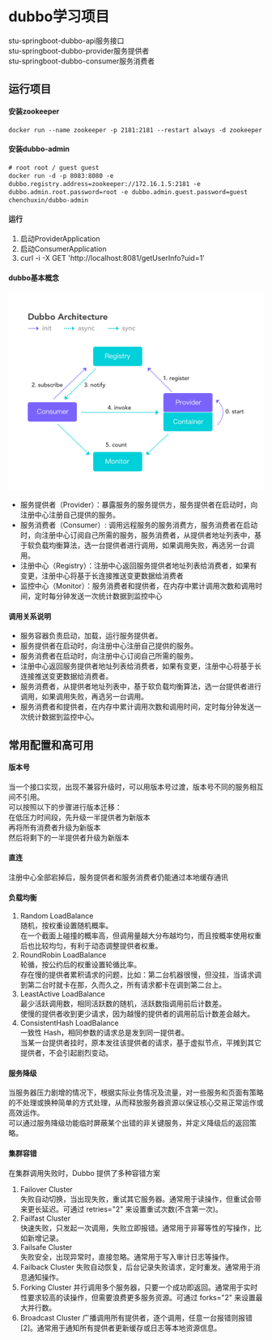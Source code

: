 # dubbo学习项目
stu-springboot-dubbo-api服务接口  
stu-springboot-dubbo-provider服务提供者  
stu-springboot-dubbo-consumer服务消费者  
## 运行项目
#### 安装zookeeper
```shell script
docker run --name zookeeper -p 2181:2181 --restart always -d zookeeper
```
#### 安装dubbo-admin
```shell script
# root root / guest guest
docker run -d -p 8083:8080 -e dubbo.registry.address=zookeeper://172.16.1.5:2181 -e dubbo.admin.root.password=root -e dubbo.admin.guest.password=guest chenchuxin/dubbo-admin
```
#### 运行
1. 启动ProviderApplication
2. 启动ConsumerApplication
3. curl -i -X GET 'http://localhost:8081/getUserInfo?uid=1' 
#### dubbo基本概念
![ji](dubbo.png)
* 服务提供者（Provider）：暴露服务的服务提供方，服务提供者在启动时，向注册中心注册自己提供的服务。  
* 服务消费者（Consumer）: 调用远程服务的服务消费方，服务消费者在启动时，向注册中心订阅自己所需的服务，服务消费者，从提供者地址列表中，基于软负载均衡算法，选一台提供者进行调用，如果调用失败，再选另一台调用。
* 注册中心（Registry）：注册中心返回服务提供者地址列表给消费者，如果有变更，注册中心将基于长连接推送变更数据给消费者
* 监控中心（Monitor）：服务消费者和提供者，在内存中累计调用次数和调用时间，定时每分钟发送一次统计数据到监控中心
#### 调用关系说明
* 服务容器负责启动，加载，运行服务提供者。
* 服务提供者在启动时，向注册中心注册自己提供的服务。
* 服务消费者在启动时，向注册中心订阅自己所需的服务。
* 注册中心返回服务提供者地址列表给消费者，如果有变更，注册中心将基于长连接推送变更数据给消费者。
* 服务消费者，从提供者地址列表中，基于软负载均衡算法，选一台提供者进行调用，如果调用失败，再选另一台调用。
* 服务消费者和提供者，在内存中累计调用次数和调用时间，定时每分钟发送一次统计数据到监控中心。
## 常用配置和高可用
#### 版本号
当一个接口实现，出现不兼容升级时，可以用版本号过渡，版本号不同的服务相互间不引用。  
可以按照以下的步骤进行版本迁移：  
在低压力时间段，先升级一半提供者为新版本  
再将所有消费者升级为新版本  
然后将剩下的一半提供者升级为新版本  
#### 直连
注册中心全部宕掉后，服务提供者和服务消费者仍能通过本地缓存通讯
#### 负载均衡
1. Random LoadBalance  
随机，按权重设置随机概率。  
在一个截面上碰撞的概率高，但调用量越大分布越均匀，而且按概率使用权重后也比较均匀，有利于动态调整提供者权重。
2. RoundRobin LoadBalance  
轮循，按公约后的权重设置轮循比率。  
存在慢的提供者累积请求的问题，比如：第二台机器很慢，但没挂，当请求调到第二台时就卡在那，久而久之，所有请求都卡在调到第二台上。
3. LeastActive LoadBalance   
最少活跃调用数，相同活跃数的随机，活跃数指调用前后计数差。  
使慢的提供者收到更少请求，因为越慢的提供者的调用前后计数差会越大。
4. ConsistentHash LoadBalance  
一致性 Hash，相同参数的请求总是发到同一提供者。  
当某一台提供者挂时，原本发往该提供者的请求，基于虚拟节点，平摊到其它提供者，不会引起剧烈变动。
#### 服务降级
当服务器压力剧增的情况下，根据实际业务情况及流量，对一些服务和页面有策略的不处理或换种简单的方式处理，从而释放服务器资源以保证核心交易正常运作或高效运作。  
可以通过服务降级功能临时屏蔽某个出错的非关键服务，并定义降级后的返回策略。
#### 集群容错
在集群调用失败时，Dubbo 提供了多种容错方案
1. Failover Cluster  
失败自动切换，当出现失败，重试其它服务器。通常用于读操作，但重试会带来更长延迟。可通过 retries="2" 来设置重试次数(不含第一次)。
2. Failfast Cluster  
快速失败，只发起一次调用，失败立即报错。通常用于非幂等性的写操作，比如新增记录。
3. Failsafe Cluster  
失败安全，出现异常时，直接忽略。通常用于写入审计日志等操作。
4. Failback Cluster
失败自动恢复，后台记录失败请求，定时重发。通常用于消息通知操作。
5. Forking Cluster
并行调用多个服务器，只要一个成功即返回。通常用于实时性要求较高的读操作，但需要浪费更多服务资源。可通过 forks="2" 来设置最大并行数。
6. Broadcast Cluster
广播调用所有提供者，逐个调用，任意一台报错则报错 [2]。通常用于通知所有提供者更新缓存或日志等本地资源信息。